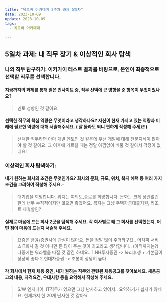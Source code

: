 ```yaml
---
title: "옥토버 아카데미 2주차 과제 5일차"
date: 2023-10-09
update: 2023-10-09
tags:
  - 옥토버 아카데미

---
```


## 5일차 과제: 내 직무 찾기 & 이상적인 회사 탐색

### 나의 직무 탐구하기: 이키가이 테스트 결과를 바탕으로, 본인이 최종적으로 선택할 직무를 선택합니다.

#### 지금까지의 과제를 통해 얻은 인사이트 중, 직무 선택에 큰 영향을 준 항목이 무엇이었나요?
> 멘토 성향인 것 같아요.

#### 선택한 직무의 핵심 역량은 무엇이라고 생각하나요? 자신이 현재 가지고 있는 역량과 미래에 필요한 역량에 대해 서술해주세요. ( 잘 몰라도 되니 편하게 작성해 주세요!)

>선택한 직무라면 아마 개발 멘토인 것 같은데 우선 개발에 대해 전문지식이 많아야 할 것 같아요. 그 이후에 가르칠 때는 정말 아낌없이 베풀 것 같아서 걱정이 없네요!

### 이상적인 회사 탐색하기:
#### 내가 원하는 회사의 조건은 무엇인가요? 회사의 문화, 규모, 위치, 복지 혜택 등 여러 가지 조건을 고려하여 작성해 주세요.-

> 대기업을 희망합니다. 위치는 여의도,종로를  희망합니다. 문화는 크게 상관없긴한데 너무 수직적이지만 않으면 좋겠어요. 복지는 그냥 주택자금대출지원, 리조트 제휴할인?

#### 실제로 마음에 드는 회사 2곳을 탐색해 주세요. 각 회사별로 왜 그 회사를 선택했는지, 어떤 점이 마음에 드는지 서술해 주세요.

>요즘은 금융/증권사에 관심이 많아요. 돈을 정말 많이 주더라구요.. 어차피 서비스IT회사 갈 것 아니면 돈 많이 주는 것이 최고라고 생각합니다.. (아직까지는?) 나중에는 워라벨을 따질 것 같긴 하네요..
1.NH투자증권 -> 복리후생 + 기본금이 상당히 좋다
2.현대차증권 -> 초봉이 상당히 높다

#### 각 회사에서 현재 채용 중인, 내가 원하는 직무와 관련된 채용공고를 찾아보세요. 채용공고의 내용, 자격요건, 우대사항 등을 요약해서 작성해 주세요.

> S/W 엔지니어, IT직무가 있으면 그냥 난사하고 있어서.. 요약하기가 쉽지가 않네요. 현재까지 한 20개 난사한 것 같아요